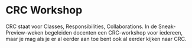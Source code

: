 # CRC Workshop
CRC staat voor Classes, Responsibilities, Collaborations.
In de Sneak-Preview-weken begeleiden docenten een CRC-workshop voor iedereen, maar je mag als je er al eerder aan toe bent ook al eerder kijken naar CRC.
